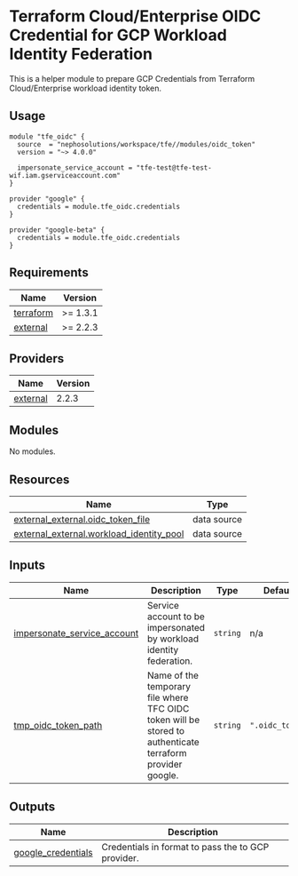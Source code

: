 # Terraform Cloud/Enterprise OIDC Credential for GCP Workload Identity Federation

This is a helper module to prepare GCP Credentials from Terraform Cloud/Enterprise workload identity token.

## Usage
```hcl
module "tfe_oidc" {
  source  = "nephosolutions/workspace/tfe//modules/oidc_token"
  version = "~> 4.0.0"

  impersonate_service_account = "tfe-test@tfe-test-wif.iam.gserviceaccount.com"
}

provider "google" {
  credentials = module.tfe_oidc.credentials
}

provider "google-beta" {
  credentials = module.tfe_oidc.credentials
}
```

<!-- BEGINNING OF PRE-COMMIT-TERRAFORM DOCS HOOK -->
## Requirements

| Name | Version |
|------|---------|
| <a name="requirement_terraform"></a> [terraform](#requirement\_terraform) | >= 1.3.1 |
| <a name="requirement_external"></a> [external](#requirement\_external) | >= 2.2.3 |

## Providers

| Name | Version |
|------|---------|
| <a name="provider_external"></a> [external](#provider\_external) | 2.2.3 |

## Modules

No modules.

## Resources

| Name | Type |
|------|------|
| [external_external.oidc_token_file](https://registry.terraform.io/providers/hashicorp/external/latest/docs/data-sources/external) | data source |
| [external_external.workload_identity_pool](https://registry.terraform.io/providers/hashicorp/external/latest/docs/data-sources/external) | data source |

## Inputs

| Name | Description | Type | Default | Required |
|------|-------------|------|---------|:--------:|
| <a name="input_impersonate_service_account"></a> [impersonate\_service\_account](#input\_impersonate\_service\_account) | Service account to be impersonated by workload identity federation. | `string` | n/a | yes |
| <a name="input_tmp_oidc_token_path"></a> [tmp\_oidc\_token\_path](#input\_tmp\_oidc\_token\_path) | Name of the temporary file where TFC OIDC token will be stored to authenticate terraform provider google. | `string` | `".oidc_token"` | no |

## Outputs

| Name | Description |
|------|-------------|
| <a name="output_google_credentials"></a> [google\_credentials](#output\_google\_credentials) | Credentials in format to pass the to GCP provider. |
<!-- END OF PRE-COMMIT-TERRAFORM DOCS HOOK -->
